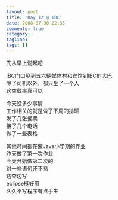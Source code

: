 ```yaml
---
layout: post
title: 'Day 12 @ IBC'
date: 2008-07-30 22:35
comments: true
category: 
tagline: 
tags: []
---
```

    

先从早上说起吧

IBC门口见到五六辆媒体村和宾馆到IBC的大巴  
除了司机以外，都只坐了一个人  
这空载率真可以

今天没多少事情  
工作相关的就是做了下周的排班  
发了几张餐票  
接了几个电话  
做了一些表格

其他时间都在做Java小学期的作业  
昨天做了第一次作业  
今天开始做第二次的  
对一些语句还不熟  
边查边写  
eclipse挺好用  
久久不写程序有点手生
